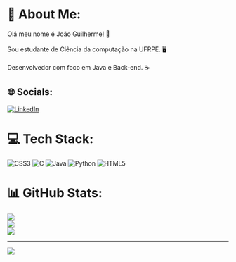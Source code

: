 # 💫 About Me:
Olá meu nome é João Guilherme! 🚀<br><br>Sou estudante de Ciência da computação na UFRPE. 🖥️<br><br>Desenvolvedor com foco em Java e Back-end. ☕


## 🌐 Socials:
[![LinkedIn](https://img.shields.io/badge/LinkedIn-%230077B5.svg?logo=linkedin&logoColor=white)](https://linkedin.com/in/https://www.linkedin.com/in/jo%C3%A3o-guilherme-miranda-40243a252/) 

# 💻 Tech Stack:
![CSS3](https://img.shields.io/badge/css3-%231572B6.svg?style=for-the-badge&logo=css3&logoColor=white) ![C](https://img.shields.io/badge/c-%2300599C.svg?style=for-the-badge&logo=c&logoColor=white) ![Java](https://img.shields.io/badge/java-%23ED8B00.svg?style=for-the-badge&logo=java&logoColor=white) ![Python](https://img.shields.io/badge/python-3670A0?style=for-the-badge&logo=python&logoColor=ffdd54) ![HTML5](https://img.shields.io/badge/html5-%23E34F26.svg?style=for-the-badge&logo=html5&logoColor=white)
# 📊 GitHub Stats:
![](https://github-readme-stats.vercel.app/api?username=JGMirand4&theme=gotham&hide_border=false&include_all_commits=false&count_private=false)<br/>
![](https://github-readme-streak-stats.herokuapp.com/?user=JGMirand4&theme=gotham&hide_border=false)<br/>
![](https://github-readme-stats.vercel.app/api/top-langs/?username=JGMirand4&theme=gotham&hide_border=false&include_all_commits=false&count_private=false&layout=compact)

---
[![](https://visitcount.itsvg.in/api?id=JGMirand4&icon=0&color=0)](https://visitcount.itsvg.in)

